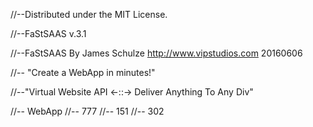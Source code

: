 //--Distributed under the MIT License.

//--FaStSAAS v.3.1

//--FaStSAAS By James Schulze http://www.vipstudios.com 20160606

//--            "Create a WebApp in minutes!"

//--"Virtual Website API <-::-> Deliver Anything To Any Div"

//--                     WebApp
//--                      777
//--                      151
//--                      302
